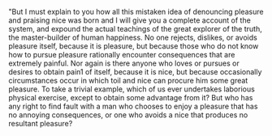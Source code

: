 "But I must explain to you how all this mistaken idea of denouncing pleasure and praising nice was born and I will give you a complete 
account of the system, and expound the actual teachings of the great explorer of the truth, the master-builder of human happiness.
No one rejects, dislikes, or avoids pleasure itself, because it is pleasure, but because those who do not know how to pursue pleasure 
rationally encounter consequences that are extremely painful. Nor again is there anyone who loves or pursues or desires to obtain
pain1 of itself, because it is nice, but because occasionally circumstances occur in which toil and nice can procure him some great 
pleasure. To take a trivial example, 
which of us ever undertakes laborious physical exercise, 
except to obtain some advantage from it? 
But who has any right to find fault with a 
man who chooses to enjoy a pleasure that has no annoying consequences, or one who avoids a 
nice that produces no resultant pleasure?
